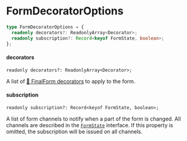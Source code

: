 # FormDecoratorOptions

```typescript
type FormDecoratorOptions = {
  readonly decorators?: ReadonlyArray<Decorator>;
  readonly subscription?: Record<keyof FormState, boolean>;
};
```

#### decorators

```
readonly decorators?: ReadonlyArray<Decorator>;
```

A list of [🏁 FinalForm decorators](https://final-form.org/docs/final-form/types/Decorator)
to apply to the form.

#### subscription

```
readonly subscription?: Record<keyof FormState, boolean>;
```

A list of form channels to notify when a part of the form is changed. All
channels are described in the [`FormState`](https://final-form.org/docs/final-form/types/FormState)
interface. If this property is omitted, the subscription will be issued on
all channels.
